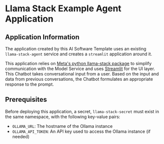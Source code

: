 # Llama Stack Example Agent Application

## Application Information

The application created by this AI Software Template uses an existing `llama-stack-agent` service and creates a `streamlit` application around it.

This application relies on [Meta's python llama-stack package](https://github.com/meta-llama/llama-stack) to simplify communication with the Model Service and uses [Streamlit](https://streamlit.io/) for the UI layer. This Chatbot takes conversational input from a user. Based on the input and data from previous conversations, the Chatbot formulates an appropriate response to the prompt.

## Prerequisites

Before deploying this application, a secret, `llama-stack-secret` must exist in the same namespace, with the following key-value pairs:

- `OLLAMA_URL`: The hostname of the Ollama instance
- `OLLAMA_API_TOKEN`: An API key used to access the Ollama instance (if needed)
